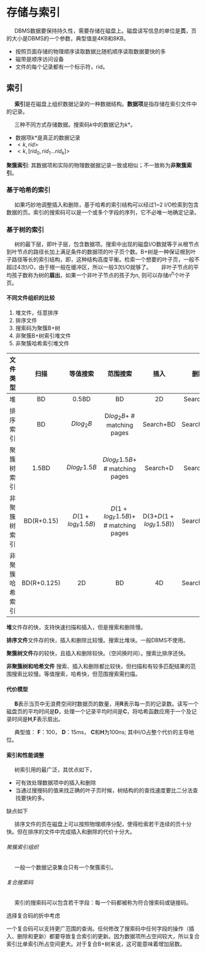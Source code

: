 # 存储与索引

&ensp;&ensp;&ensp;DBMS数据要保持持久性，需要存储在磁盘上。磁盘读写信息的单位是**页**，页的大小是DBMS的一个参数，典型值是4KB和8KB。

* 按照页面存储的物理顺序读取数据比随机顺序读取数据要快的多
* 磁带是顺序访问设备
* 文件的每个记录都有一个标示符，rid。

## 索引
&ensp;&ensp;&ensp;**索引**是在磁盘上组织数据记录的一种数据结构。**数据项**是指存储在索引文件中的记录。

&ensp;&ensp;&ensp;三种不同方式存储数据。搜索码$k$中的数据记为$k*$。

* 数据项$k*$是真正的数据记录
* $<k, rid>$
* $<k, [rid_0,rid_1...rid_k]>$

**聚簇索引**: 其数据项和实际的物理数据据记录一致或相似；不一致称为**非聚簇索引**。

### 基于哈希的索引

&ensp;&ensp;&ensp;如果巧妙地调整插入和删除，基于哈希的索引结构可以经过1~2 I/O检索到包含数据的页。索引的搜索码可以是一个或多个字段的序列，它不必唯一地确定记录。

### 基于树的索引
&ensp;&ensp;&ensp;树的最下层，即叶子层，包含数据项。搜索中出现的磁盘I/O数就等于从根节点到叶节点的路径长加上满足条件的数据项的叶子页个数。B+树是一种保证根到叶子路径等长的索引结构，即，这种结构高度平衡。检索一个想要的叶子页，一般不超过4次I/O，由于根一般在缓冲区，所以一般3次I/O就够了。
&ensp;&ensp;&ensp;非叶子节点的平均孩子数称为树的**扇出**，如果一个非叶子节点的孩子为n, 则可以存储$n^h$个叶子页。
#### 不同文件组织的比较

1. 堆文件，任意排序
2. 排序文件
3. 搜索码为聚簇B+树
4. 非聚簇B+树索引堆文件
5. 非聚簇哈希索引堆文件

|文件类型|扫描|等值搜索|范围搜索|插入|删除|
|:---:|:----:|:----:|:----:|:------:|:------:|
|堆  | BD |0.5BD|BD|2D|Search+D|
|排序索引  | BD |$Dlog_2B$|D$log_2B$+ # matching pages|Search+BD|Search+BD|
|聚簇树索引  | 1.5BD |$Dlog_F1.5B$|$Dlog_F1.5B$+ # matching pages|Search+D|Search+D|
|非聚簇树索引  | BD(R+0.15) |$D(1+log_F1.5B)$|$D(1+log_F1.5B)$+ # matching pages|D(3+$D(1+log_F1.5B)$)|Search+2D|
|非聚簇哈希索引 | BD(R+0.125) |2D|BD|4D|Search+2D|

**堆**文件存的快，支持快速扫描和插入，但是搜索和删除慢。

**排序文件**文件存的快，插入和删除比较慢。搜索比堆块。一般DBMS不使用。

**聚簇树文件**存的较快，且插入和删除较快。（空间换时间）。搜索比排序还快。

**非聚簇树和哈希文件** 搜索、插入和删除都比较快，但扫描和有较多匹配结果的范围搜索比较慢。等值搜索，哈希快，但范围搜索需扫描。


#### 代价模型
&ensp;&ensp;&ensp;**B**表示当页中无浪费空间时数据页的数量，用**R**表示每一页的记录数。读写一个磁盘页的平均时间是**D**，处理一个记录平均时间是**C**，将哈希函数应用于一个及记录时间是**H**,**F**表示扇出。

&ensp;&ensp;&ensp;典型值： **F**：100， **D**：15ms， **C**和**H**为100ns; 其中I/O占整个代价的主导地位。


#### 索引和性能调整
&ensp;&ensp;&ensp;树索引用的最广泛，其优点如下，

+ 可有效处理数据项中的插入和删除
+ 当通过搜搜码的值来找正确的叶子页时候，树结构的的查找速度要比二分法查找要快的多。

缺点如下

&ensp;&ensp;&ensp;排序文件的页在磁盘上可以按照物理顺序分配，使得检索若干连续的页十分快。但在排序的文件中完成插入和删除的代价十分大。


###### 聚簇索引组织

&ensp;&ensp;&ensp;一般一个数据记录集合只有一个聚簇索引。

###### 复合搜索码
&ensp;&ensp;&ensp;索引的搜索码可以包含若干字段：每一个码都被称为符合搜索码或链接码。

选择复合码的折中考虑

一个复合码可以支持更广范围的查询。任何修改了搜索码中任何字段的操作（插入、删除和更新）都要导致复合索引的更新。因为数据项所占空间较大，所以复合索引比单索引所占空间更大。对于复合B+树来说，这可能意味着增加层数。



